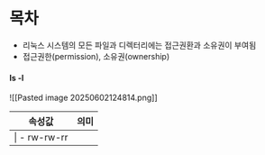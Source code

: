 # 목차


- 리눅스 시스템의 모든 파일과 디렉터리에는 접근권환과 소유권이 부여됨
- 접근권한(permission), 소유권(ownership)
#### ls -l
![[Pasted image 20250602124814.png]]


| **속성값**       | **의미** |
| ------------- | ------ |
| \| - rw-rw-rr |        |
